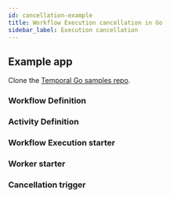 ```yaml
---
id: cancellation-example
title: Workflow Execution cancellation in Go
sidebar_label: Execution cancellation
---
```


## Example app

Clone the [Temporal Go samples repo](https://github.com/temporalio/samples-go).

<!--SNIPSTART samples-go-cancellation-readme {"enable_source_link": false, "enable_code_block": false}-->
<!--SNIPEND-->

### Workflow Definition

<!--SNIPSTART samples-go-cancellation-workflow-definition-->
<!--SNIPEND-->

### Activity Definition

<!--SNIPSTART samples-go-cancellation-activity-definition-->
<!--SNIPEND-->

### Workflow Execution starter

<!--SNIPSTART samples-go-cancellation-workflow-execution-starter-->
<!--SNIPEND-->

### Worker starter

<!--SNIPSTART samples-go-cancellation-worker-starter-->
<!--SNIPEND-->

### Cancellation trigger

<!--SNIPSTART samples-go-cancellation-cancel-workflow-execution-trigger-->
<!--SNIPEND-->
